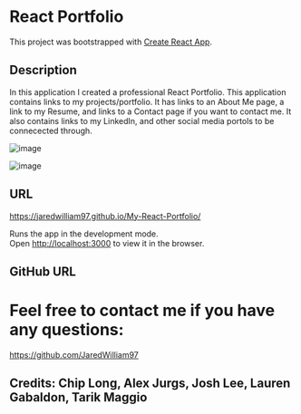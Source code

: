 # React Portfolio

This project was bootstrapped with [Create React App](https://github.com/facebook/create-react-app).


## Description

In this application I created a professional React Portfolio.  This application contains links to my projects/portfolio.  It has links to an About Me page, a link to my Resume, and links to a Contact page if you want to contact me.  It also contains links to my LinkedIn, and other social media portols to be connecected through. 


![image](https://user-images.githubusercontent.com/80869140/123444972-1131f300-d59d-11eb-98a3-7ccca135cfac.png)


![image](https://user-images.githubusercontent.com/80869140/123445791-dd0b0200-d59d-11eb-84c7-ec4d5a03997d.png)


## URL

https://jaredwilliam97.github.io/My-React-Portfolio/

Runs the app in the development mode.\
Open [http://localhost:3000](http://localhost:3000) to view it in the browser.


## GitHub URL

# Feel free to contact me if you have any questions:

https://github.com/JaredWilliam97

## Credits: Chip Long, Alex Jurgs, Josh Lee, Lauren Gabaldon, Tarik Maggio
